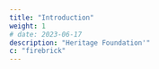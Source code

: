 ```yaml
---
title: "Introduction"
weight: 1
# date: 2023-06-17
description: "Heritage Foundation'"
c: "firebrick"
---
```


